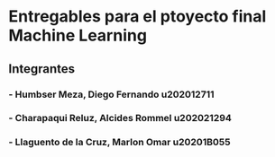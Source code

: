 # Entregables para el ptoyecto final Machine Learning

## Integrantes
### - Humbser Meza, Diego Fernando		u202012711
### - Charapaqui Reluz, Alcides Rommel		u202021294
### - Llaguento de la Cruz, Marlon Omar		u20201B055


